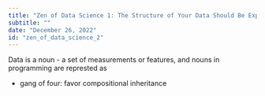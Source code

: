 ```yaml
---
title: "Zen of Data Science 1: The Structure of Your Data Should Be Explicit"
subtitle: ""
date: "December 26, 2022"
id: "zen_of_data_science_2"
---
```


Data is a noun - a set of measurements or features, and nouns in programming are represted as 
+ gang of four: favor compositional inheritance





